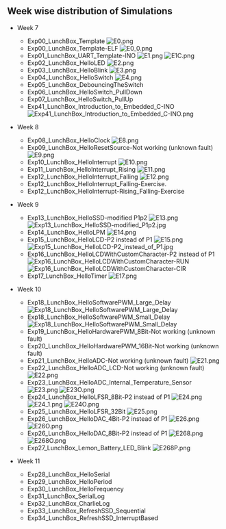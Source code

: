 ## Week wise distribution of Simulations
+ Week 7
	* Exp00_LunchBox_Template
		![E0.png](https://github.com/Subhankar2000/MSP430G2553-Proteus-v8.9-Simulation/blob/master/blob/E0.png)
	* Exp00_LunchBox_Template-ELF
		![E0_0.png](https://github.com/Subhankar2000/MSP430G2553-Proteus-v8.9-Simulation/blob/master/blob/E0_0.png)
	* Exp01_LunchBox_UART_Template-INO
		![E1.png](https://github.com/Subhankar2000/MSP430G2553-Proteus-v8.9-Simulation/blob/master/blob/E1.png)
		![E1C.png](https://github.com/Subhankar2000/MSP430G2553-Proteus-v8.9-Simulation/blob/master/blob/E1C.png)
	* Exp02_LunchBox_HelloLED
		![E2.png](https://github.com/Subhankar2000/MSP430G2553-Proteus-v8.9-Simulation/blob/master/blob/E2.png)
	* Exp03_LunchBox_HelloBlink
		![E3.png](https://github.com/Subhankar2000/MSP430G2553-Proteus-v8.9-Simulation/blob/master/blob/E3.png)
	* Exp04_LunchBox_HelloSwitch
		![E4.png](https://github.com/Subhankar2000/MSP430G2553-Proteus-v8.9-Simulation/blob/master/blob/E4.png)
	* Exp05_LunchBox_DebouncingTheSwitch
	* Exp06_LunchBox_HelloSwitch_PullDown
	* Exp07_LunchBox_HelloSwitch_PullUp
	* Exp41_LunchBox_Introduction_to_Embedded_C-INO
		![Exp41_LunchBox_Introduction_to_Embedded_C-INO.png](https://github.com/Subhankar2000/MSP430G2553-Proteus-v8.9-Simulation/blob/master/blob/Exp41_LunchBox_Introduction_to_Embedded_C-INO.png)
		
+ Week 8
	* Exp08_LunchBox_HelloClock
		![E8.png](https://github.com/Subhankar2000/MSP430G2553-Proteus-v8.9-Simulation/blob/master/blob/E8.png)
	* Exp09_LunchBox_HelloResetSource-Not working (unknown fault)
		![E9.png](https://github.com/Subhankar2000/MSP430G2553-Proteus-v8.9-Simulation/blob/master/blob/E9.png)
	* Exp10_LunchBox_HelloInterrupt
		![E10.png](https://github.com/Subhankar2000/MSP430G2553-Proteus-v8.9-Simulation/blob/master/blob/E10.png)
	* Exp11_LunchBox_HelloInterrupt_Rising
		![E11.png](https://github.com/Subhankar2000/MSP430G2553-Proteus-v8.9-Simulation/blob/master/blob/E11.png)
	* Exp12_LunchBox_HelloInterrupt_Falling
		![E12.png](https://github.com/Subhankar2000/MSP430G2553-Proteus-v8.9-Simulation/blob/master/blob/E12.png)
	* Exp12_LunchBox_HelloInterrupt_Falling-Exercise.
	* Exp12_LunchBox_HelloInterrupt-Rising_Falling-Exercise
+ Week 9
	* Exp13_LunchBox_HelloSSD-modified P1p2
		![E13.png](https://github.com/Subhankar2000/MSP430G2553-Proteus-v8.9-Simulation/blob/master/blob/E13.png)
		![Exp13_LunchBox_HelloSSD-modified_P1p2.jpg](https://github.com/Subhankar2000/MSP430G2553-Proteus-v8.9-Simulation/blob/master/blob/Exp13_LunchBox_HelloSSD-modified_P1p2.jpg)
	* Exp14_LunchBox_HelloLPM
		![E14.png](https://github.com/Subhankar2000/MSP430G2553-Proteus-v8.9-Simulation/blob/master/blob/E14.png)
	* Exp15_LunchBox_HelloLCD-P2 instead of P1
		![E15.png](https://github.com/Subhankar2000/MSP430G2553-Proteus-v8.9-Simulation/blob/master/blob/E15.png)
		![Exp15_LunchBox_HelloLCD-P2_instead_of_P1.jpg](https://github.com/Subhankar2000/MSP430G2553-Proteus-v8.9-Simulation/blob/master/blob/Exp15_LunchBox_HelloLCD-P2_instead_of_P1.jpg)
	* Exp16_LunchBox_HelloLCDWithCustomCharacter-P2 instead of P1
		![Exp16_LunchBox_HelloLCDWithCustomCharacter-RUN](https://github.com/Subhankar2000/MSP430G2553-Proteus-v8.9-Simulation/blob/master/blob/Exp16_LunchBox_HelloLCDWithCustomCharacter-RUN.jpg)
		![Exp16_LunchBox_HelloLCDWithCustomCharacter-CIR](https://github.com/Subhankar2000/MSP430G2553-Proteus-v8.9-Simulation/blob/master/blob/Exp16_LunchBox_HelloLCDWithCustomCharacter-CIR.jpg)
	* Exp17_LunchBox_HelloTimer
		![E17.png](https://github.com/Subhankar2000/MSP430G2553-Proteus-v8.9-Simulation/blob/master/blob/E17.png)
+ Week 10
	* Exp18_LunchBox_HelloSoftwarePWM_Large_Delay
		![Exp18_LunchBox_HelloSoftwarePWM_Large_Delay](https://github.com/Subhankar2000/MSP430G2553-Proteus-v8.9-Simulation/blob/master/blob/Exp18_LunchBox_HelloSoftwarePWM_Large_Delay.jpg)
	* Exp18_LunchBox_HelloSoftwarePWM_Small_Delay
		![Exp18_LunchBox_HelloSoftwarePWM_Small_Delay](https://github.com/Subhankar2000/MSP430G2553-Proteus-v8.9-Simulation/blob/master/blob/Exp18_LunchBox_HelloSoftwarePWM_Small_Delay.jpg)
	* Exp19_LunchBox_HelloHardwarePWM_8Bit-Not working (unknown fault)
	* Exp20_LunchBox_HelloHardwarePWM_16Bit-Not working (unknown fault)
	* Exp21_LunchBox_HelloADC-Not working (unknown fault)
		![E21.png](https://github.com/Subhankar2000/MSP430G2553-Proteus-v8.9-Simulation/blob/master/blob/E21.png)
	* Exp22_LunchBox_HelloADC_LCD-Not working (unknown fault)
		![E22.png](https://github.com/Subhankar2000/MSP430G2553-Proteus-v8.9-Simulation/blob/master/blob/E22.png)
	* Exp23_LunchBox_HelloADC_Internal_Temperature_Sensor
		![E23.png](https://github.com/Subhankar2000/MSP430G2553-Proteus-v8.9-Simulation/blob/master/blob/E23.png)
		![E23O.png](https://github.com/Subhankar2000/MSP430G2553-Proteus-v8.9-Simulation/blob/master/blob/E23O.png)
	* Exp24_LunchBox_HelloLFSR_8Bit-P2 instead of P1
		![E24.png](https://github.com/Subhankar2000/MSP430G2553-Proteus-v8.9-Simulation/blob/master/blob/E24.png)
		![E24_1.png](https://github.com/Subhankar2000/MSP430G2553-Proteus-v8.9-Simulation/blob/master/blob/E24_1.png)
		![E24O.png](https://github.com/Subhankar2000/MSP430G2553-Proteus-v8.9-Simulation/blob/master/blob/E24O.png)
	* Exp25_LunchBox_HelloLFSR_32Bit
		![E25.png](https://github.com/Subhankar2000/MSP430G2553-Proteus-v8.9-Simulation/blob/master/blob/E25.png)
	* Exp26_LunchBox_HelloDAC_4Bit-P2 instead of P1
		![E26.png](https://github.com/Subhankar2000/MSP430G2553-Proteus-v8.9-Simulation/blob/master/blob/E26.png)
		![E26O.png](https://github.com/Subhankar2000/MSP430G2553-Proteus-v8.9-Simulation/blob/master/blob/E26O.png)		
	* Exp26_LunchBox_HelloDAC_8Bit-P2 instead of P1
		![E268.png](https://github.com/Subhankar2000/MSP430G2553-Proteus-v8.9-Simulation/blob/master/blob/E268.png)
		![E268O.png](https://github.com/Subhankar2000/MSP430G2553-Proteus-v8.9-Simulation/blob/master/blob/E268O.png)
	* Exp27_LunchBox_Lemon_Battery_LED_Blink
		![E268P.png](https://github.com/Subhankar2000/MSP430G2553-Proteus-v8.9-Simulation/blob/master/blob/E268P.png)
+ Week 11
	* Exp28_LunchBox_HelloSerial
	* Exp29_LunchBox_HelloPeriod
	* Exp30_LunchBox_HelloFrequency
	* Exp31_LunchBox_SerialLog
	* Exp32_LunchBox_CharlieLog
	* Exp33_LunchBox_RefreshSSD_Sequential
	* Exp34_LunchBox_RefreshSSD_InterruptBased
